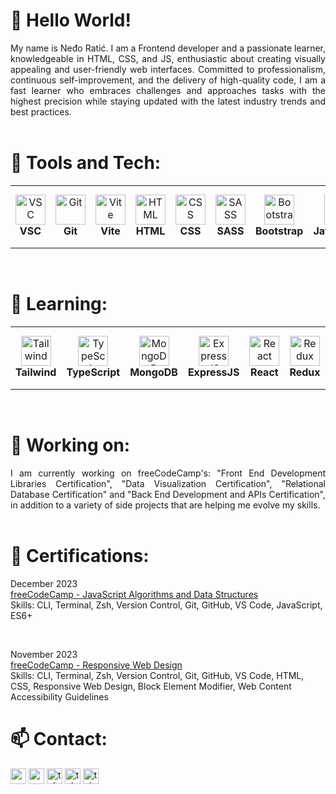 # 👋 Hello World!

<div align="justify">
    My name is Neđo Ratić. I am a Frontend developer and a passionate learner, knowledgeable in HTML, CSS, and JS, enthusiastic about creating visually appealing and user-friendly web interfaces. Committed to professionalism, continuous self-improvement, and the delivery of high-quality code, I am a fast learner who embraces challenges and approaches tasks with the highest precision while staying updated with the latest industry trends and best practices.
</div>
<br />

# 🔧 Tools and Tech:

<table>
    <tr>
        <td align="center" height="100" width="100">
            <img
                src="https://cdn.jsdelivr.net/gh/devicons/devicon/icons/vscode/vscode-original.svg"
                width="48"
                height="48"
                alt="VSC"
            />
            <br /><strong>VSC</strong>
        </td>
        <td align="center" height="100" width="100">
            <img
                src="https://cdn.jsdelivr.net/gh/devicons/devicon/icons/git/git-original.svg"
                width="48"
                height="48"
                alt="Git"
            />
            <br /><strong>Git</strong>
        </td>
        <td align="center" height="100" width="100">
            <img
                src="https://upload.wikimedia.org/wikipedia/commons/f/f1/Vitejs-logo.svg"
                width="48"
                height="48"
                alt="Vite"
            />
            <br /><strong>Vite</strong>
        </td>
        <td align="center" height="100" width="100">
            <img
                src="https://cdn.jsdelivr.net/gh/devicons/devicon/icons/html5/html5-original.svg"
                width="48"
                height="48"
                alt="HTML"
            />
            <br /><strong>HTML</strong>
        </td>
        <td align="center" height="100" width="100">
            <img
                src="https://cdn.jsdelivr.net/gh/devicons/devicon/icons/css3/css3-original.svg"
                width="48"
                height="48"
                alt="CSS"
            />
            <br /><strong>CSS</strong>
        </td>
        <td align="center" height="100" width="100">
            <img
                src="https://cdn.jsdelivr.net/gh/devicons/devicon/icons/sass/sass-original.svg"
                width="48"
                height="48"
                alt="SASS"
            />
            <br /><strong>SASS</strong>
        </td>
        <td align="center" height="100" width="100">
            <img
                src="https://cdn.jsdelivr.net/gh/devicons/devicon/icons/bootstrap/bootstrap-original.svg"
                width="48"
                height="48"
                alt="Bootstrap"
            />
            <br /><strong>Bootstrap</strong>
        </td>
        <td align="center" height="100" width="100">
            <img
                src="https://cdn.jsdelivr.net/gh/devicons/devicon/icons/javascript/javascript-original.svg"
                width="48"
                height="48"
                alt="JavaScript"
            />
            <br /><strong>JavaScript</strong>
        </td>
        <td align="center" height="100" width="100">
            <img
                src="https://cdn.jsdelivr.net/gh/devicons/devicon/icons/jquery/jquery-original.svg"
                width="48"
                height="48"
                alt="jQuery"
            />
            <br /><strong>jQuery</strong>
        </td>
    </tr>

</table>
<br />

# 🌱 Learning:

<table>
    <tr>
        <td align="center" height="100" width="100">
            <img
                src="https://cdn.jsdelivr.net/gh/devicons/devicon/icons/tailwindcss/tailwindcss-plain.svg"
                width="48"
                height="48"
                alt="Tailwind"
            />
            <br /><strong>Tailwind</strong>
        </td>
        <td align="center" height="100" width="100">
            <img
                src="https://cdn.jsdelivr.net/gh/devicons/devicon/icons/typescript/typescript-original.svg"
                width="48"
                height="48"
                alt="TypeScript"
            />
            <br /><strong>TypeScript</strong>
        </td>
        <td align="center" height="100" width="100">
            <img
                src="https://cdn.jsdelivr.net/gh/devicons/devicon/icons/mongodb/mongodb-original.svg"
                width="48"
                height="48"
                alt="MongoDB"
            />
            <br /><strong>MongoDB</strong>
        </td>
        <td align="center" height="100" width="100">
            <img
                src="https://cdn.jsdelivr.net/gh/devicons/devicon/icons/express/express-original.svg"
                width="48"
                height="48"
                alt="ExpressJS"
            />
            <br /><strong>ExpressJS</strong>
        </td>
        <td align="center" height="100" width="100">
            <img
                src="https://cdn.jsdelivr.net/gh/devicons/devicon/icons/react/react-original.svg"
                width="48"
                height="48"
                alt="React"
            />
            <br /><strong>React</strong>
        </td>
        <td align="center" height="100" width="100">
            <img
                src="https://cdn.jsdelivr.net/gh/devicons/devicon/icons/redux/redux-original.svg"
                width="48"
                height="48"
                alt="Redux"
            />
            <br /><strong>Redux</strong>
        </td>
        <td align="center" height="100" width="100">
            <img
                src="https://cdn.jsdelivr.net/gh/devicons/devicon/icons/nodejs/nodejs-original.svg"
                width="48"
                height="48"
                alt="NodeJS"
            />
            <br /><strong>NodeJS</strong>
        </td>
    </tr>    
</table>
<br />

# 🔭 Working on:

<div align="justify">
    I am currently working on freeCodeCamp's: "Front End Development Libraries Certification", "Data Visualization Certification", "Relational Database Certification" and "Back End Development and APIs Certification", in addition to a variety of side projects that are helping me evolve my skills.
</div>
<br />

# 📜 Certifications:

December 2023
<br />
[freeCodeCamp - JavaScript Algorithms and Data Structures](https://www.freecodecamp.org/certification/nedoratic/javascript-algorithms-and-data-structures)
<br />
Skills: CLI, Terminal, Zsh, Version Control, Git, GitHub, VS Code, JavaScript, ES6+

<br />

November 2023
<br />
[freeCodeCamp - Responsive Web Design](https://www.freecodecamp.org/certification/nedoratic/responsive-web-design)
<br />
Skills: CLI, Terminal, Zsh, Version Control, Git, GitHub, VS Code, HTML, CSS, Responsive Web Design, Block Element Modifier, Web Content Accessibility Guidelines
<br />

# 📫 Contact:

<a href="https://www.linkedin.com/in/nedoratic" target="_blank"><img src="https://img.shields.io/badge/linkedin-%230077B5.svg?&style=for-the-badge&logo=linkedin&logoColor=white" height=25></a>
<a href="mailto:nedoratic@gmail.com"><img src="https://img.shields.io/badge/Gmail-D14836?style=for-the-badge&logo=gmail&logoColor=white" height=25></a>
<a href="viber://chat?number=381695203011"><img src="https://img.shields.io/badge/viber-685EA9?style=for-the-badge&logo=viber&logoColor=white" alt="tel:+381695203011" height=25></a>
<a href="https://wa.me/381695203011"><img src="https://img.shields.io/badge/WhatsApp-25D366?style=for-the-badge&logo=whatsapp&logoColor=white" alt="tel:+381695203011" height=25></a>
<a href="https://signal.me/#p/+381695203011"><img src="https://img.shields.io/badge/Signal-%23039BE5.svg?&style=for-the-badge&logo=Signal&logoColor=white" alt="tel:+381695203011" height=25></a>
<br />

<!--

**nedoratic/nedoratic** is a ✨ _special_ ✨ repository because its `README.md` (this file) appears on your GitHub profile.

Here are some ideas to get you started:

- 🔭 I’m currently working on ...
- 🌱 I’m currently learning ...
- 👯 I’m looking to collaborate on ...
- 🤔 I’m looking for help with ...
- 💬 Ask me about ...
- 📫 How to reach me: ...
- 😄 Pronouns: ...
- ⚡ Fun fact: ...

-->
